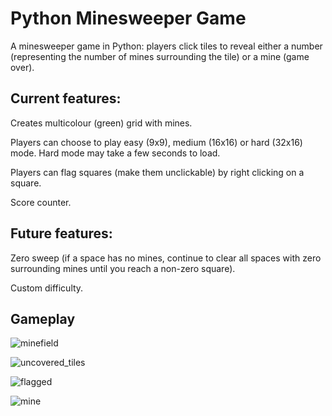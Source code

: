 # Python Minesweeper Game
A minesweeper game in Python: players click tiles to reveal either a number (representing the number of mines surrounding the tile) or a mine (game over).

## Current features:
Creates multicolour (green) grid with mines.

Players can choose to play easy (9x9), medium (16x16) or hard (32x16) mode. Hard mode may take a few seconds to load.

Players can flag squares (make them unclickable) by right clicking on a square.

Score counter.

## Future features:
Zero sweep (if a space has no mines, continue to clear all spaces with zero surrounding mines until you reach a non-zero square).

Custom difficulty.

## Gameplay

![minefield](https://user-images.githubusercontent.com/34625326/34885042-8daff35a-f7b6-11e7-89a8-c76f3c6a04a6.png)

![uncovered_tiles](https://user-images.githubusercontent.com/34625326/34885043-8de154d6-f7b6-11e7-8ccc-4325347483aa.png)

![flagged](https://user-images.githubusercontent.com/34625326/34885044-8e04cb96-f7b6-11e7-94d5-839e9c40a2bd.png)

![mine](https://user-images.githubusercontent.com/34625326/34885041-8d8b0c98-f7b6-11e7-9c74-4abcecfc8db9.png)
